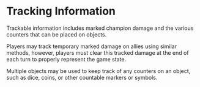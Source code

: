 # Tracking Information

Trackable information includes marked champion damage and the various counters that can be placed on objects.

Players may track temporary marked damage on allies using similar methods, however, players must clear this tracked damage at the end of each turn to properly represent the game state.

Multiple objects may be used to keep track of any counters on an object, such as dice, coins, or other countable markers or symbols.
